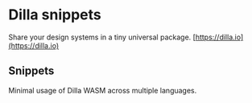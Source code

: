 # Dilla snippets

Share your design systems in a tiny universal package. [https://dilla.io](https://dilla.io)

## Snippets

Minimal usage of Dilla WASM across multiple languages.
